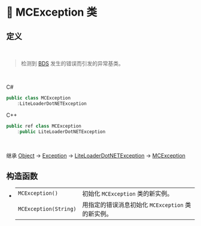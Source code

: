 # 🔖 MCException 类

## 定义

<br>

> 检测到 [BDS](https://www.minecraft.net/en-us/download/server/bedrock) 发生的错误而引发的异常基类。

<br>

C#
```C#
public class MCException
    :LiteLoaderDotNETException
```
C++
```C++
public ref class MCException
    :public LiteLoaderDotNETException
```
<br>

继承 [Object](https://docs.microsoft.com/zh-cn/DotNET/api/system.object?view=net-6.0) → [Exception](https://docs.microsoft.com/zh-cn/DotNET/api/system.exception?view=net-6.0) → [LiteLoaderDotNETException](zh_CN/NET/APIs/Namespace/LLNET.Core/Class/LiteLoaderDotNETException/LiteLoaderDotNETException.md) → 
[MCException](zh_CN/NET/APIs/Namespace/LLNET.Core/Class/MCException/MCException.md)

## 构造函数
- 
    |||
    |-|-|
    |`MCException()`|初始化 `MCException` 类的新实例。|
    |`MCException(String)`|用指定的错误消息初始化 `MCException` 类的新实例。|

<br>



